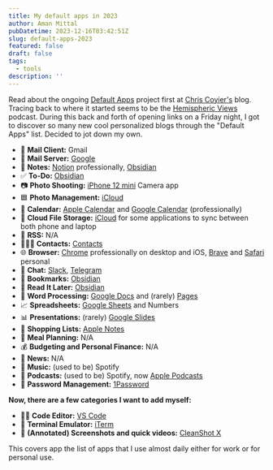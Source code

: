 ```yaml
---
title: My default apps in 2023
author: Aman Mittal
pubDatetime: 2023-12-16T03:42:51Z
slug: default-apps-2023
featured: false
draft: false
tags:
  - tools
description: ''
---
```


Read about the ongoing [Default Apps](https://defaults.rknight.me/) project first at [Chris Coyier's](https://chriscoyier.net/2023/11/25/default-apps-2023/) blog. Tracing back to where it started seems to be the [Hemispheric Views](https://listen.hemisphericviews.com/097) podcast. During this back and forth of opening links on a Friday night, I got to discover so many new cool personalized blogs through the "Default Apps" list. Decided to jot down my own.

- 📨 **Mail Client:** Gmail
- 📮 **Mail Server:** [Google](https://www.google.com/gmail/about/)
- 📝 **Notes:** [Notion](https://notion.so/) professionally, [Obsidian](https://obsidian.md/)
- ✅ **To-Do:** [Obsidian](https://obsidian.md/)
- 📷 **Photo Shooting:** [iPhone 12 mini](https://www.apple.com/by/iphone-12/specs/) Camera app
- 🟦 **Photo Management:** [iCloud](https://icloud.com/)
- 📆 **Calendar:** [Apple Calendar](https://apps.apple.com/us/app/calendar/id1108185179) and [Google Calendar](https://calendar.google.com/) (professionally)
- 📁 **Cloud File Storage:** [iCloud](https://icloud.com/) for some applications to sync between both phone and laptop
- 📖 **RSS:** N/A
- 🙍🏻‍♂️ **Contacts:** [Contacts](https://apps.apple.com/us/app/contacts/id1069512615)
- 🌐 **Browser:** [Chrome](https://www.google.com/chrome/) professionally on desktop and iOS, [Brave](https://brave.com/) and [Safari](https://www.apple.com/in/safari/) personal
- 💬 **Chat:** [Slack](https://slack.com/), [Telegram](https://web.telegram.org/)
- 🔖 **Bookmarks:** [Obsidian](https://obsidian.md/)
- 📑 **Read It Later:** [Obsidian](https://obsidian.md/)
- 📜 **Word Processing:** [Google Docs](https://docs.google.com/) and (rarely) [Pages](https://www.apple.com/pages/)
- 📈 **Spreadsheets:** [Google Sheets](https://sheets.google.com/) and Numbers
- 📊 **Presentations:** (rarely) [Google Slides](https://slides.google.com)
- 🛒 **Shopping Lists:** [Apple Notes](https://apps.apple.com/us/app/notes/id1110145109)
- 🍴 **Meal Planning:** N/A
- 💰 **Budgeting and Personal Finance:** N/A
- 📰 **News:** N/A
- 🎵 **Music:** (used to be) Spotify
- 🎤 **Podcasts:** (used to be) Spotify, now [Apple Podcasts](https://www.apple.com/in/apple-podcasts/)
- 🔐 **Password Management:** [1Password](https://1password.com/)

**Now, there are a few categories I want to add myself:**

- 🧑‍💻 **Code Editor:** [VS Code](https://code.visualstudio.com/)
- 👾 **Terminal Emulator:** [iTerm](https://iterm2.com/)
- 🌌 **(Annotated) Screenshots and quick videos:** [CleanShot X](https://cleanshot.com/)

This covers app the list of apps that I use almost daily either for work or for personal use.
